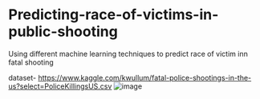 # Predicting-race-of-victims-in-public-shooting
Using different machine learning techniques to predict race of victim inn fatal shooting

dataset- https://www.kaggle.com/kwullum/fatal-police-shootings-in-the-us?select=PoliceKillingsUS.csv
![image](https://user-images.githubusercontent.com/37511901/169654910-edddc01a-3666-4085-a55b-4cfb25b4faad.png)

